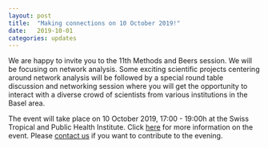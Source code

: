 ```yaml
---
layout: post
title:  "Making connections on 10 October 2019!"
date:   2019-10-01
categories: updates
---
```


We are happy to invite you to the 11th Methods and Beers session. We  will be focusing on network analysis. Some exciting scientific projects centering around network analysis will be followed by a special round table discussion and networking session where you will get the opportunity to interact with a diverse crowd of scientists from various institutions in the Basel area.

 The event will take place on 10 October 2019, 17:00 - 19:00h at the Swiss Tropical and Public Health Institute. Click [here][link here] for more information on the event.
 Please [contact us][link contact] if you want to contribute to the evening.

[link contact]:/contact
[link here]: /seminar/futureevents
